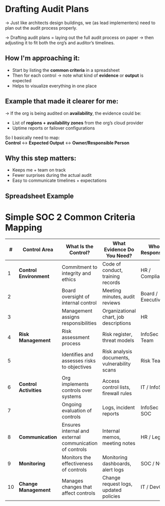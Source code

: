 # Drafting Audit Plans

→ Just like architects design buildings, we (as lead implementers) need to plan out the audit process properly.

→ Drafting audit plans = laying out the full audit process on paper → then adjusting it to fit both the org’s and auditor’s timelines.



## How I'm approaching it:

- Start by listing the **common criteria** in a spreadsheet
- Then for each control → note what kind of **evidence** or **output** is expected
- Helps to visualize everything in one place


## Example that made it clearer for me:

→ If the org is being audited on **availability**, the evidence could be:

- List of **regions + availability zones** from the org’s cloud provider
- Uptime reports or failover configurations

So I basically need to map:  
**Control** ↔ **Expected Output** ↔ **Owner/Responsible Person**



## Why this step matters:

- Keeps me + team on track  
- Fewer surprises during the actual audit  
- Easy to communicate timelines + expectations  


## Spreadsheet Example

# Simple SOC 2 Common Criteria Mapping


| #  | Control Area               | What Is the Control?                                         | What Evidence Do You Need?                          | Who Is Responsible?   |
|----|----------------------------|--------------------------------------------------------------|-----------------------------------------------------|-----------------------|
| 1  | **Control Environment**     | Commitment to integrity and ethics                           | Code of conduct, training records                  | HR / Compliance       |
| 2  |                            | Board oversight of internal control                          | Meeting minutes, audit reviews                     | Board / Executive     |
| 3  |                            | Management assigns responsibilities                         | Organizational chart, job descriptions             | HR                    |
| 4  | **Risk Management**         | Risk assessment process                                      | Risk register, threat models                       | InfoSec / Risk Team   |
| 5  |                            | Identifies and assesses risks to objectives                  | Risk analysis documents, vulnerability scans       | Risk Team             |
| 6  | **Control Activities**      | Org implements controls over systems                         | Access control lists, firewall rules               | IT / InfoSec          |
| 7  |                            | Ongoing evaluation of controls                               | Logs, incident reports                             | InfoSec / SOC         |
| 8  | **Communication**           | Ensures internal and external communication of controls      | Internal memos, meeting notes                      | HR / Legal           |
| 9  | **Monitoring**              | Monitors the effectiveness of controls                       | Monitoring dashboards, alert logs                  | SOC / NOC             |
| 10 | **Change Management**       | Manages changes that affect controls                         | Change request logs, updated policies             | IT / DevOps           |

